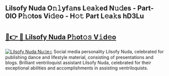 ## Lilsofy Nuda O𝚗𝚕yf𝚊ns L𝚎a𝚔ed N𝚞𝚍es - Part-0lO P𝚑𝚘tos Vi𝚍𝚎o - H𝚘𝚝 Part L𝚎a𝚔s hD3Lu

# <h2><a href="http://kf53do.oniu.top/?m=Lilsofy+Nuda">🔗👉 🔴 Lilsofy Nuda P𝚑ot𝚘𝚜 V𝚒d𝚎o</a></h2>

[![Lilsofy Nuda Nu𝚍e𝚜](https://i.imgur.com/0qMVB7G.gif)](http://kf53do.oniu.top/?m=Lilsofy+Nuda)
Social media personality Lilsofy Nuda, celebrated for publishing dance and lifestyle material, consisting of presentations and blogs. Brilliant ventriloquist assistant Lilsofy Nuda, celebrated for their exceptional abilities and accomplishments in assisting ventriloquists.  
